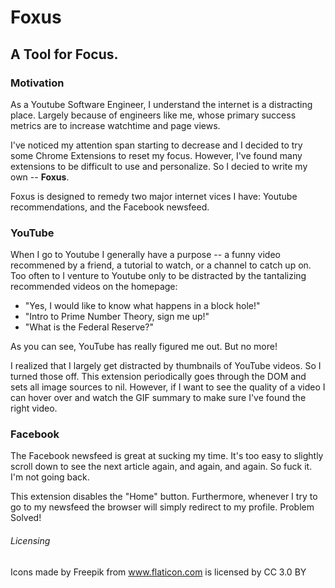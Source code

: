 # Foxus
## A Tool for Focus.

### Motivation
As a Youtube Software Engineer, I understand the internet is a distracting place. Largely because of engineers like me, whose primary success metrics are to increase watchtime and page views.

I've noticed my attention span starting to decrease and I decided to try some Chrome Extensions to reset my focus. However, I've found many extensions to be difficult to use and personalize. So I decied to write my own -- **Foxus**.

Foxus is designed to remedy two major internet vices I have: Youtube recommendations, and the Facebook newsfeed.

### YouTube
When I go to Youtube I generally have a purpose -- a funny video recommened by a friend, a tutorial to watch, or a channel to catch up on. Too often to I venture to Youtube only to be distracted by the tantalizing recommended videos on the homepage:

* "Yes, I would like to know what happens in a block hole!"
* "Intro to Prime Number Theory, sign me up!"
* "What is the Federal Reserve?"

As you can see, YouTube has really figured me out. But no more!

I realized that I largely get distracted by thumbnails of YouTube videos. So I turned those off. This extension periodically goes through the DOM and sets all image sources to nil. However, if I want to see the quality of a video I can hover over and watch the GIF summary to make sure I've found the right video.

### Facebook
The Facebook newsfeed is great at sucking my time. It's too easy to slightly scroll down to see the next article again, and again, and again. So fuck it. I'm not going back.

This extension disables the "Home" button. Furthermore, whenever I try to go to my newsfeed the browser will simply redirect to my profile. Problem Solved!

###### Licensing
Icons made by Freepik from www.flaticon.com is licensed by CC 3.0 BY